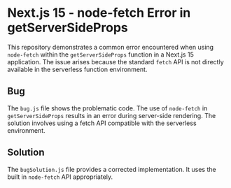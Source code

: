 # Next.js 15 - node-fetch Error in getServerSideProps

This repository demonstrates a common error encountered when using `node-fetch` within the `getServerSideProps` function in a Next.js 15 application.  The issue arises because the standard `fetch` API is not directly available in the serverless function environment.

## Bug

The `bug.js` file shows the problematic code.  The use of `node-fetch` in `getServerSideProps` results in an error during server-side rendering. The solution involves using a fetch API compatible with the serverless environment.

## Solution

The `bugSolution.js` file provides a corrected implementation. It uses the built in `node-fetch` API appropriately.